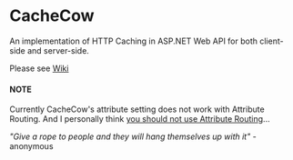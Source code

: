 CacheCow
========

An implementation of HTTP Caching in ASP.NET Web API for both client-side and server-side.

Please see [Wiki](https://github.com/aliostad/CacheCow/wiki)

#### NOTE
Currently CacheCow's attribute setting does not work with Attribute Routing. 
And I personally think [you should not use Attribute Routing](https://aspnetwebstack.codeplex.com/wikipage?title=Attribute%20routing%20in%20Web%20API)...

*"Give a rope to people and they will hang themselves up with it"* - anonymous

